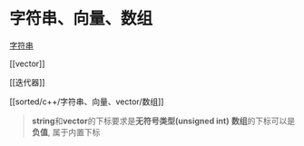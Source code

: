 # 字符串、向量、数组
[字符串](c++_std_string.md)

[[vector]]

[[迭代器]]

[[sorted/c++/字符串、向量、vector/数组]]

> **string**和**vector**的下标要求是**无符号类型(unsigned int)**
> **数组**的下标可以是**负值**, 属于内置下标


	
